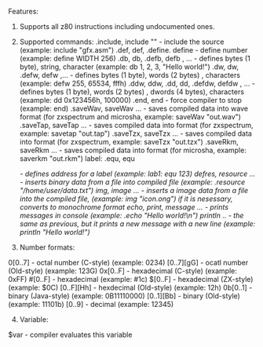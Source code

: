 Features:
1. Supports all z80 instructions including undocumented ones.

2. Supported commands:
.include, include  "<filename>" - include the source (example: include "gfx.asm")
.def, def, .define. define <identifier> <expr> - define number (example: define WIDTH 256)
.db, db, .defb, defb <expr0>, <expr1>...<exprN> - defines bytes (1 byte), string, character (example: db 1, 2, 3, "Hello world!")
.dw, dw, .defw, defw <word expr0>,<word expr1>...<word exprN> - defines bytes (1 byte), words (2 bytes)
, characters (example: defw 255, 65534, fffh)
.ddw, ddw, .dd, dd, .defdw, defdw  <expr0>, <expr1>...<exprN> - defines bytes (1 byte), words (2 bytes)
, dwords (4 bytes), characters (example: dd 0x123456h, 100000)
.end, end - force compiler to stop (example: end)
.saveWav, saveWav <text1>...<textN> - saves compiled data into wave format (for zxspectrum and microsha, example: saveWav "out.wav")
.saveTap, saveTap <text1>...<textN> - saves compiled data into <tap> format (for zxspectrum, example: savetap "out.tap")
.saveTzx, saveTzx <text1>...<textN> - saves compiled data into <tzx> format (for zxspectrum, example: saveTzx "out.tzx")
.saveRkm, saveRkm <text1>...<textN> - saves compiled data into <rkm> format (for microsha, example: saverkm "out.rkm")
label: .equ, equ  <address> - defines address for a label (example: lab1: equ 123)
defres, resource <path1>...<pathN> - inserts binary data from a file into compiled file (example: .resource "/home/user/data.txt")
img, image <path1>...<pathN> - inserts a image data from a file into the compiled file,  (example: img "icon.ong")
if it is nesessary, converts to monochrome format
echo, print, message <text1>...<text1> - prints messages in console (example: .echo "Hello world!\n")
println <text1>..<text2> - the same as previous, but it prints a new message with a new line (example: println "Hello world!")

3. Number formats:

0[0..7]  - octal number (C-style) (example: 0234)
[0..7][gG] - ocatl number (Old-style) (example: 123G)
0x[0..F] - hexadecimal (C-style) (example: 0xFF)
#[0..F]  - hexadecimal (example: #1c)
$[0..F]  - hexadecimal (ZX-style) (example: $0C)
[0..F][Hh]  - hexdecimal (Old-style) (example: 12h)
0b[0..1] - binary (Java-style) (example: 0B11110000)
[0..1][Bb]  - binary (Old-style) (example: 11101b)
[0..9] - decimal (example: 12345)

4. Variable:

$var - compiler evaluates this variable